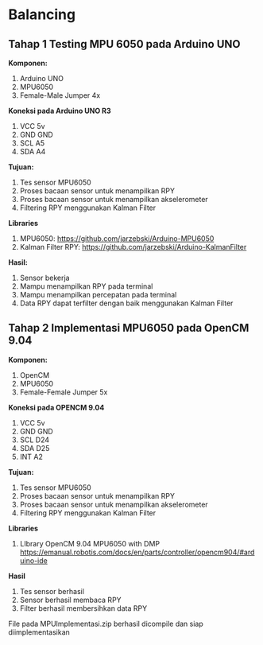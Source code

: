 # Balancing

## Tahap 1 Testing MPU 6050 pada Arduino UNO

**Komponen:** 
1. Arduino UNO
2. MPU6050
3. Female-Male Jumper 4x

**Koneksi pada Arduino UNO R3**
1. VCC   5v
2. GND   GND
3. SCL   A5
4. SDA   A4

**Tujuan:**
1. Tes sensor MPU6050
2. Proses bacaan sensor untuk menampilkan RPY
3. Proses bacaan sensor untuk menampilkan akselerometer
4. Filtering RPY menggunakan Kalman Filter

**Libraries**
1. MPU6050: https://github.com/jarzebski/Arduino-MPU6050
2. Kalman Filter RPY: https://github.com/jarzebski/Arduino-KalmanFilter


**Hasil:**
1. Sensor bekerja
2. Mampu menampilkan RPY pada terminal
3. Mampu menampilkan percepatan pada terminal
4. Data RPY dapat terfilter dengan baik menggunakan Kalman Filter

## Tahap 2 Implementasi MPU6050 pada OpenCM 9.04

**Komponen:** 
1. OpenCM
2. MPU6050
3. Female-Female Jumper 5x

**Koneksi pada OPENCM 9.04**
1. VCC   5v
2. GND   GND
3. SCL   D24
4. SDA   D25
5. INT   A2

**Tujuan:**
1. Tes sensor MPU6050
2. Proses bacaan sensor untuk menampilkan RPY
3. Proses bacaan sensor untuk menampilkan akselerometer
4. Filtering RPY menggunakan Kalman Filter

**Libraries**
1. LIbrary OpenCM 9.04 MPU6050 with DMP https://emanual.robotis.com/docs/en/parts/controller/opencm904/#arduino-ide

**Hasil**
1. Tes sensor berhasil
2. Sensor berhasil membaca RPY
3. Filter berhasil membersihkan data RPY

File pada MPUImplementasi.zip berhasil dicompile dan siap diimplementasikan
